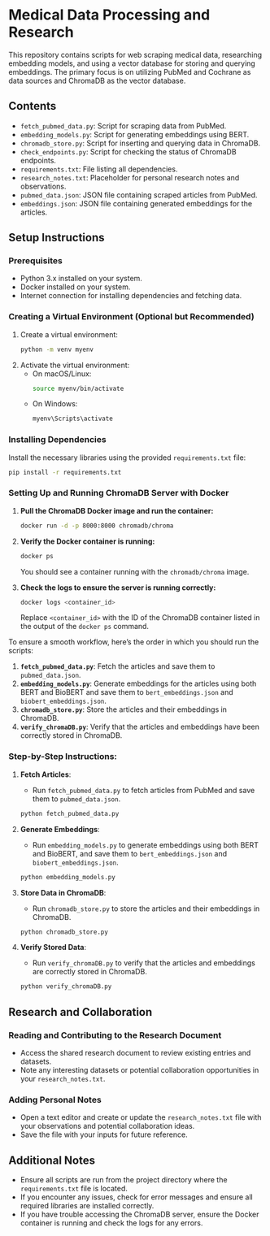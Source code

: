 # Medical Data Processing and Research

This repository contains scripts for web scraping medical data, researching embedding models, and using a vector database for storing and querying embeddings. The primary focus is on utilizing PubMed and Cochrane as data sources and ChromaDB as the vector database.

## Contents

- `fetch_pubmed_data.py`: Script for scraping data from PubMed.
- `embedding_models.py`: Script for generating embeddings using BERT.
- `chromadb_store.py`: Script for inserting and querying data in ChromaDB.
- `check_endpoints.py`: Script for checking the status of ChromaDB endpoints.
- `requirements.txt`: File listing all dependencies.
- `research_notes.txt`: Placeholder for personal research notes and observations.
- `pubmed_data.json`: JSON file containing scraped articles from PubMed.
- `embeddings.json`: JSON file containing generated embeddings for the articles.

## Setup Instructions

### Prerequisites

- Python 3.x installed on your system.
- Docker installed on your system.
- Internet connection for installing dependencies and fetching data.

### Creating a Virtual Environment (Optional but Recommended)

1. Create a virtual environment:
   ```sh
   python -m venv myenv
   ```
2. Activate the virtual environment:
   - On macOS/Linux:
     ```sh
     source myenv/bin/activate
     ```
   - On Windows:
     ```sh
     myenv\Scripts\activate
     ```

### Installing Dependencies

Install the necessary libraries using the provided `requirements.txt` file:

```sh
pip install -r requirements.txt
```

### Setting Up and Running ChromaDB Server with Docker

1. **Pull the ChromaDB Docker image and run the container:**
   ```sh
   docker run -d -p 8000:8000 chromadb/chroma
   ```

2. **Verify the Docker container is running:**
   ```sh
   docker ps
   ```

   You should see a container running with the `chromadb/chroma` image.

3. **Check the logs to ensure the server is running correctly:**
   ```sh
   docker logs <container_id>
   ```

   Replace `<container_id>` with the ID of the ChromaDB container listed in the output of the `docker ps` command.

To ensure a smooth workflow, here’s the order in which you should run the scripts:

1. **`fetch_pubmed_data.py`**: Fetch the articles and save them to `pubmed_data.json`.
2. **`embedding_models.py`**: Generate embeddings for the articles using both BERT and BioBERT and save them to `bert_embeddings.json` and `biobert_embeddings.json`.
3. **`chromadb_store.py`**: Store the articles and their embeddings in ChromaDB.
4. **`verify_chromaDB.py`**: Verify that the articles and embeddings have been correctly stored in ChromaDB.

### Step-by-Step Instructions:

1. **Fetch Articles**:
    - Run `fetch_pubmed_data.py` to fetch articles from PubMed and save them to `pubmed_data.json`.

    ```sh
    python fetch_pubmed_data.py
    ```

2. **Generate Embeddings**:
    - Run `embedding_models.py` to generate embeddings using both BERT and BioBERT, and save them to `bert_embeddings.json` and `biobert_embeddings.json`.

    ```sh
    python embedding_models.py
    ```

3. **Store Data in ChromaDB**:
    - Run `chromadb_store.py` to store the articles and their embeddings in ChromaDB.

    ```sh
    python chromadb_store.py
    ```

4. **Verify Stored Data**:
    - Run `verify_chromaDB.py` to verify that the articles and embeddings are correctly stored in ChromaDB.

    ```sh
    python verify_chromaDB.py
    ```


## Research and Collaboration

### Reading and Contributing to the Research Document

- Access the shared research document to review existing entries and datasets.
- Note any interesting datasets or potential collaboration opportunities in your `research_notes.txt`.

### Adding Personal Notes

- Open a text editor and create or update the `research_notes.txt` file with your observations and potential collaboration ideas.
- Save the file with your inputs for future reference.

## Additional Notes

- Ensure all scripts are run from the project directory where the `requirements.txt` file is located.
- If you encounter any issues, check for error messages and ensure all required libraries are installed correctly.
- If you have trouble accessing the ChromaDB server, ensure the Docker container is running and check the logs for any errors.
